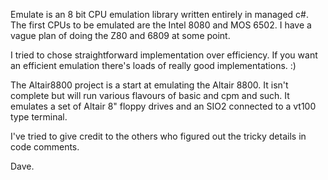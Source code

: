 Emulate is an 8 bit CPU emulation library written entirely in managed c#. The first CPUs to be emulated are the Intel 8080 and MOS 6502. I have a vague plan of doing the Z80 and 6809 at some point.

I tried to chose straightforward implementation over efficiency. If you want an efficient emulation there's loads of really good implementations. :)

The Altair8800 project is a start at emulating the Altair 8800. It isn't complete but will run various flavours of basic and cpm and such. It emulates a set of Altair 8" floppy drives and an SIO2 connected to a vt100 type terminal.

I've tried to give credit to the others who figured out the tricky details in code comments.

Dave.